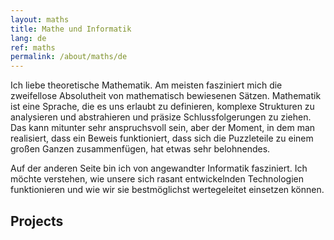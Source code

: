```yaml
---
layout: maths
title: Mathe und Informatik
lang: de
ref: maths
permalink: /about/maths/de
---
```


Ich liebe theoretische Mathematik. Am meisten fasziniert mich die zweifellose
 Absolutheit von mathematisch bewiesenen Sätzen. Mathematik ist eine Sprache,
 die es uns erlaubt zu definieren, komplexe Strukturen zu analysieren und
 abstrahieren und präsize Schlussfolgerungen zu ziehen. Das kann mitunter
 sehr anspruchsvoll sein, aber der Moment, in dem man realisiert,
 dass ein Beweis funktioniert, dass sich die Puzzleteile zu einem
 großen Ganzen zusammenfügen, hat etwas sehr belohnendes.

Auf der anderen Seite bin ich von angewandter Informatik fasziniert.
Ich möchte verstehen, wie unsere sich rasant entwickelnden Technologien
funktionieren und wie wir sie bestmöglichst wertegeleitet einsetzen können.

## Projects
